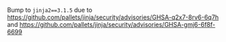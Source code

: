 Bump to ``jinja2==3.1.5`` due to https://github.com/pallets/jinja/security/advisories/GHSA-q2x7-8rv6-6q7h and https://github.com/pallets/jinja/security/advisories/GHSA-gmj6-6f8f-6699
